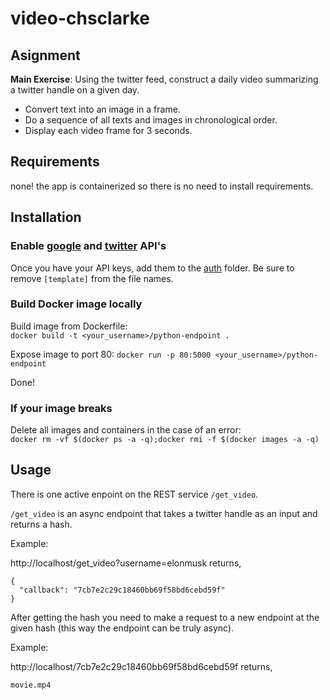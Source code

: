 # video-chsclarke 

## Asignment

__Main Exercise__:  Using the twitter feed, construct a daily video summarizing a twitter handle on a given day.

* Convert text into an image in a frame.
* Do a sequence of all texts and images in chronological order.
* Display each video frame for 3 seconds.

## Requirements 
none! the app is containerized so there is no need to install requirements.

## Installation

### Enable [google](https://cloud.google.com/vision/docs/before-you-begin) and [twitter](https://developer.twitter.com/en/docs/basics/getting-started) API's

Once you have your API keys, add them to the [auth](https://github.com/BUEC500C1/twitter-summarizer-chsclarke/tree/master/auth) folder. Be sure to remove `[template]` from the file names.

### Build Docker image locally

Build image from Dockerfile:  
`docker build -t <your_username>/python-endpoint .`

Expose image to port 80:
`docker run -p 80:5000 <your_username>/python-endpoint`

Done!

### If your image breaks
Delete all images and containers in the case of an error:  
`docker rm -vf $(docker ps -a -q);docker rmi -f $(docker images -a -q)`

## Usage

There is one active enpoint on the REST service `/get_video`.

`/get_video` is an async endpoint that takes a twitter handle as an input and returns a hash.

Example: 

http://localhost/get_video?username=elonmusk returns, 

```
{
  "callback": "7cb7e2c29c18460bb69f58bd6cebd59f"
}
```

After getting the hash you need to make a request to a new endpoint at the given hash (this way the endpoint can be truly async).

Example:

http://localhost/7cb7e2c29c18460bb69f58bd6cebd59f returns,

```
movie.mp4
```


